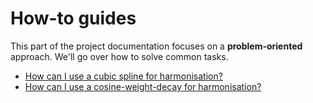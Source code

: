 # How-to guides

This part of the project documentation
focuses on a **problem-oriented** approach.
We'll go over how to solve common tasks.

+ [How can I use a cubic spline for harmonisation?](cubic_spline)
+ [How can I use a cosine-weight-decay for harmonisation?](cosine_decay)

